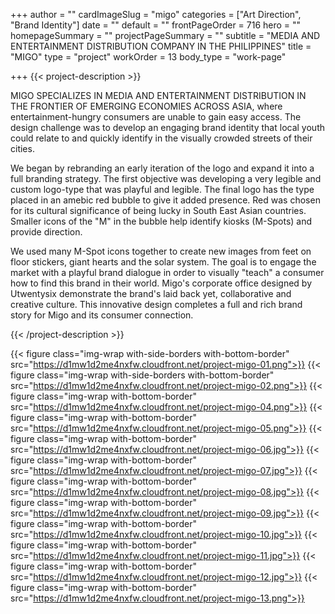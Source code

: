 +++
author = ""
cardImageSlug = "migo"
categories = ["Art Direction", "Brand Identity"]
date = ""
default = ""
frontPageOrder = 716
hero = ""
homepageSummary = ""
projectPageSummary = ""
subtitle = "MEDIA AND ENTERTAINMENT DISTRIBUTION COMPANY IN THE PHILIPPINES"
title = "MIGO"
type = "project"
workOrder = 13
body_type = "work-page"

+++
{{< project-description >}} <p>MIGO SPECIALIZES IN MEDIA AND ENTERTAINMENT DISTRIBUTION IN THE FRONTIER OF EMERGING ECONOMIES ACROSS ASIA, where entertainment-hungry consumers are unable to gain easy access. The design challenge was to develop an engaging brand identity that local youth could relate to and quickly identify in the visually crowded streets of their cities.<p><p>We began by rebranding an early iteration of the logo and expand it into a full branding strategy. The first objective was developing a very legible and custom logo-type that was playful and legible. The final logo has the type placed in an amebic red bubble to give it added presence. Red was chosen for its cultural significance of being lucky in South East Asian countries. Smaller icons of the "M" in the bubble help identify kiosks (M-Spots) and provide direction.<p><p>We used many M-Spot icons together to create new images from feet on floor stickers, giant hearts and the solar system. The goal is to engage the market with a playful brand dialogue in order to visually "teach" a consumer how to find this brand in their world. Migo's corporate office designed by Utwentysix demonstrate the brand's laid back yet, collaborative and creative culture. This innovative design completes a full and rich brand story for Migo and its consumer connection.</p> {{< /project-description >}}

<div class="project-item">

{{< figure class="img-wrap with-side-borders with-bottom-border" src="https://d1mw1d2me4nxfw.cloudfront.net/project-migo-01.png">}}
{{< figure class="img-wrap with-side-borders with-bottom-border" src="https://d1mw1d2me4nxfw.cloudfront.net/project-migo-02.png">}}
{{< figure class="img-wrap with-bottom-border" src="https://d1mw1d2me4nxfw.cloudfront.net/project-migo-04.png">}}
{{< figure class="img-wrap with-bottom-border" src="https://d1mw1d2me4nxfw.cloudfront.net/project-migo-05.png">}}
{{< figure class="img-wrap with-bottom-border" src="https://d1mw1d2me4nxfw.cloudfront.net/project-migo-06.jpg">}}
{{< figure class="img-wrap with-bottom-border" src="https://d1mw1d2me4nxfw.cloudfront.net/project-migo-07.jpg">}}
{{< figure class="img-wrap with-bottom-border" src="https://d1mw1d2me4nxfw.cloudfront.net/project-migo-08.jpg">}}
{{< figure class="img-wrap with-bottom-border" src="https://d1mw1d2me4nxfw.cloudfront.net/project-migo-09.jpg">}}
{{< figure class="img-wrap with-bottom-border" src="https://d1mw1d2me4nxfw.cloudfront.net/project-migo-10.jpg">}}
{{< figure class="img-wrap with-bottom-border" src="https://d1mw1d2me4nxfw.cloudfront.net/project-migo-11.jpg">}}
{{< figure class="img-wrap with-bottom-border" src="https://d1mw1d2me4nxfw.cloudfront.net/project-migo-12.jpg">}}
{{< figure class="img-wrap with-bottom-border" src="https://d1mw1d2me4nxfw.cloudfront.net/project-migo-13.png">}}
  
</div>